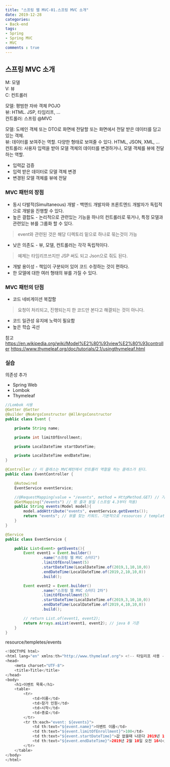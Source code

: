 ```yaml
---
title: "스프링 웹 MVC-01.스프링 MVC 소개"
date: 2019-12-28
categories: 
- Back-end
tags:
- Spring 
- Spring MVC
- MVC
comments : true
---
```



## 스프링 MVC 소개
M: 모델     
V: 뷰      
C: 컨트롤러         

모델: 평범한 자바 객체 POJO     
뷰: HTML. JSP, 타임리프, ...      
컨트롤러: 스프링 @MVC          

모델: 도메인 객체 또는 DTO로 화면에 전달할 또는 화면에서 전달 받은 데이터를 담고 있는 객체.    
뷰: 데이터를 보여주는 역할. 다양한 형태로 보여줄 수 있다. HTML, JSON, XML, ...      
컨트롤러: 사용자 입력을 받아 모델 객체의 데이터를 변경하거나, 모델 객체를 뷰에 전달하는 역할.            
- 입력값 검증
- 입력 받은 데이터로 모델 객체 변경
- 변경된 모델 객체를 뷰에 전달

### MVC 패턴의 장점
- 동시 다발적(Simultaneous) 개발 - 백엔드 개발자와 프론트엔드 개발자가 독립적으로 개발을 진행할 수 있다.
- 높은 결합도 - 논리적으로 관련있는 기능을 하나의 컨트롤러로 묶거나, 특정 모델과 관련있는 뷰를 그룹화 할 수 있다.
>event와 관련된 것은 해당 디렉토리 밑으로 하나로 묶는것이 가능
- 낮은 의존도 - 뷰, 모델, 컨트롤러는 각각 독립적이다.
>예제는 타임리프쓰지만 JSP 써도 되고 Json으로 줘도 된다.
- 개발 용이성 - 책임이 구분되어 있어 코드 수정하는 것이 편하다.
- 한 모델에 대한 여러 형태의 뷰를 가질 수 있다.

### MVC 패턴의 단점
- 코드 네비게이션 복잡함
>요청이 처리되고, 진행되는지 한 코드만 본다고 해결되는 것이 아니다. 
- 코드 일관성 유지에 노력이 필요함
- 높은 학습 곡선

참고            
https://en.wikipedia.org/wiki/Model%E2%80%93view%E2%80%93controller
https://www.thymeleaf.org/doc/tutorials/2.1/usingthymeleaf.html


### 실습

의존성 추가
- Spring Web
- Lombok
- Thymeleaf

~~~java
//Lombok 사용
@Getter @Setter
@Builder @NoArgsConstructor @AllArgsConstructor
public class Event {

    private String name;

    private int limitOfEnrollment;

    private LocalDateTime startDateTime;

    private LocalDateTime endDateTime;
}
~~~

~~~java
@Controller // 이 클래스는 MVC패턴에서 컨트롤러 역할을 하는 클래스가 된다.
public class EventController {

    @Autowired
    EventService eventService;

    //@RequestMapping(value = "/events", method = HttpMethod.GET) // 기술한 요청을 처리하는 핸들러가 된다.
    @GetMapping("/events") // 윗 줄과 동일 (스프링 4.3부터 적용)
    public String events(Model model){
        model.addAttribute("events", eventService.getEvents());
        return "events"; // 뷰를 찾는 키워드. 기본적으로 resources / templates
    }
}
~~~

~~~java
@Service
public class EventService {

    public List<Event> getEvents(){
        Event event1 = Event.builder()
                .name("스프링 웹 MVC 스터디")
                .limitOfEnrollment(5)
                .startDateTime(LocalDateTime.of(2019,1,10,10,0))
                .endDateTime(LocalDateTime.of(2019,2,10,10,0))
                .build();

        Event event2 = Event.builder()
                .name("스프링 웹 MVC 스터디 2차")
                .limitOfEnrollment(5)
                .startDateTime(LocalDateTime.of(2019,3,10,10,0))
                .endDateTime(LocalDateTime.of(2019,4,10,10,0))
                .build();

        // return List.of(event1, event2);
        return Arrays.asList(event1, event2); // java 8 기준
    }
}
~~~


resource/templetes/events
~~~java
<!DOCTYPE html>
<html lang="en" xmlns:th="http://www.thymeleaf.org"> <!-- 타임리프 사용 -->
<head>
    <meta charset="UTF-8">
    <title>Title</title>
</head>
<body>
    <h1>이벤트 목록</h1>
    <table>
        <tr>
            <td>이름</td>
            <td>참가 인원</td>
            <td>시작</td>
            <td>종료</td>
        </tr>
        <tr th:each="event: ${events}">
            <td th:text="${event.name}">이벤트 이름</td>
            <td th:text="${event.limitOfEnrollment}">100</td>
            <td th:text="${event.startDateTime}">값 없을때 나온다 2019년 1월 10일 오전 10시</td>
            <td th:text="${event.endDateTime}">2019년 2월 10일 오전 10시</td>
        </tr>
    </table>
</body>
</html>
~~~

